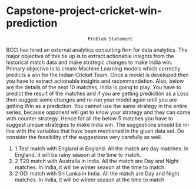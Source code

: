 # Capstone-project-cricket-win-prediction
                                   Problem Statement
BCCI has hired an external analytics consulting firm for data analytics. The major objective of 
this tie up is to extract actionable insights from the historical match data and make strategic 
changes to make India win. Primary objective is to create Machine Learning models which 
correctly predicts a win for the Indian Cricket Team. Once a model is developed then you have 
to extract actionable insights and recommendation.
Also, below are the details of the next 10 matches, India is going to play. You have to predict the 
result of the matches and if you are getting prediction as a Loss then suggest some changes and 
re-run your model again until you are getting Win as a prediction. You cannot use the same 
strategy in the entire series, because opponent will get to know your strategy and they can come 
with counter strategy. Hence for all the below 5 matches you have to suggest unique strategies to 
make India win. The suggestions should be in-line with the variables that have been mentioned 
in the given data set. Do consider the feasibility of the suggestions very carefully as well.
1. 1 Test match with England in England. All the match are day matches. In England, it will be 
rainy season at the time to match.
2. 2 T20 match with Australia in India. All the match are Day and Night matches. In India, it will 
be winter season at the time to match.
3. 2 ODI match with Sri Lanka in India. All the match are Day and Night matches. In India, it 
will be winter season at the time to match
